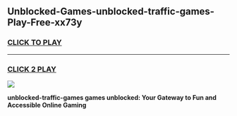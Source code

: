 
## Unblocked-Games-unblocked-traffic-games-Play-Free-xx73y
<h3>
<a href="https://premium76.site?title=unblocked-traffic-games&ref=15A">CLICK TO PLAY</a></h3>
<hr>

<h3>
<a href="https://premium76.site?title=unblocked-traffic-games&ref=15A">CLICK 2 PLAY</a>
  
</h3>

<a href="https://premium76.site?title=unblocked-traffic-games&ref=15A"><img src="https://clearcache.store/games.png"></a>


**unblocked-traffic-games games unblocked: Your Gateway to Fun and Accessible Online Gaming**
